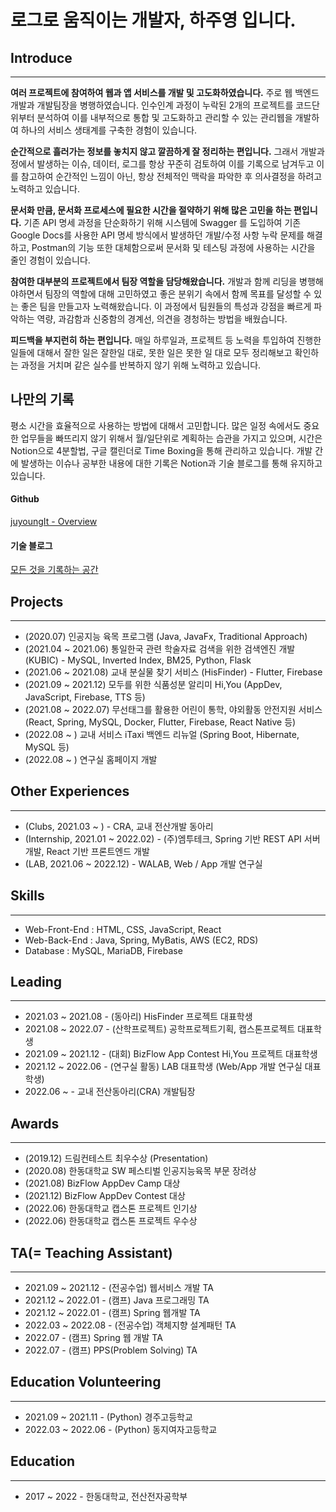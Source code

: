 # 로그로 움직이는 개발자, 하주영 입니다.

## Introduce
***
**여러 프로젝트에 참여하여 웹과 앱 서비스를 개발 및 고도화하였습니다.** 주로 웹 백엔드 개발과 개발팀장을 병행하였습니다. 인수인계 과정이 누락된 2개의 프로젝트를 코드단위부터 분석하여 이를 내부적으로 통합 및 고도화하고 관리할 수 있는 관리웹을 개발하여 하나의 서비스 생태계를 구축한 경험이 있습니다.

**순간적으로 흘러가는 정보를 놓치지 않고 깔끔하게 잘 정리하는 편입니다.** 그래서 개발과정에서 발생하는 이슈, 데이터, 로그를 항상 꾸준히 검토하여 이를 기록으로 남겨두고 이를 참고하여 순간적인 느낌이 아닌, 항상 전체적인 맥락을 파악한 후 의사결정을 하려고 노력하고 있습니다.

**문서화 만큼, 문서화 프로세스에 필요한 시간을 절약하기 위해 많은 고민을 하는 편입니다.** 기존 API 명세 과정을 단순화하기 위해 시스템에 Swagger 를 도입하여 기존 Google Docs를 사용한 API 명세 방식에서 발생하던 개발/수정 사항 누락 문제를 해결하고, Postman의 기능 또한 대체함으로써 문서화 및 테스팅 과정에 사용하는 시간을 줄인 경험이 있습니다.

**참여한 대부분의 프로젝트에서 팀장 역할을 담당해왔습니다.** 개발과 함께 리딩을 병행해야하면서 팀장의 역할에 대해 고민하였고 좋은 분위기 속에서 함께 목표를 달성할 수 있는 좋은 팀을 만들고자 노력해왔습니다. 이 과정에서 팀원들의 특성과 강점을 빠르게 파악하는 역량, 과감함과 신중함의 경계선, 의견을 경청하는 방법을 배웠습니다.

**피드백을 부지런히 하는 편입니다.** 매일 하루일과, 프로젝트 등 노력을 투입하여 진행한 일들에 대해서 잘한 일은 잘한일 대로, 못한 일은 못한 일 대로 모두 정리해보고 확인하는 과정을 거치며 같은 실수를 반복하지 않기 위해 노력하고 있습니다.



## 나만의 기록
평소 시간을 효율적으로 사용하는 방법에 대해서 고민합니다. 많은 일정 속에서도 중요한 업무들을 빠뜨리지 않기 위해서 월/일단위로 계획하는 습관을 가지고 있으며, 시간은 Notion으로 4분할법, 구글 캘린더로 Time Boxing을 통해 관리하고 있습니다. 개발 간에 발생하는 이슈나 공부한 내용에 대한 기록은 Notion과 기술 블로그를 통해 유지하고 있습니다.

#### Github
[juyoungIt - Overview](https://github.com/juyoungIt)

#### 기술 블로그
[모든 것을 기록하는 공간](https://juyoungit.tistory.com/)



## Projects
---
- (2020.07) 인공지능 육목 프로그램 (Java, JavaFx, Traditional Approach)
- (2021.04 ~ 2021.06) 통일한국 관련 학술자료 검색을 위한 검색엔진 개발 (KUBIC) - MySQL, Inverted Index, BM25, Python, Flask
- (2021.06 ~ 2021.08) 교내 분실물 찾기 서비스 (HisFinder) - Flutter, Firebase
- (2021.09 ~ 2021.12) 모두를 위한 식품성분 알리미 Hi,You (AppDev, JavaScript, Firebase, TTS 등)
- (2021.08 ~ 2022.07) 무선태그를 활용한 어린이 통학, 야외활동 안전지원 서비스 (React, Spring, MySQL, Docker, Flutter, Firebase, React Native 등)
- (2022.08 ~ ) 교내 서비스 iTaxi 백엔드 리뉴얼 (Spring Boot, Hibernate, MySQL 등)
- (2022.08 ~ ) 연구실 홈페이지 개발

## Other Experiences
---
- (Clubs, 2021.03 ~ ) - CRA, 교내 전산개발 동아리
- (Internship, 2021.01 ~ 2022.02) - (주)엠투테크, Spring 기반 REST API 서버개발, React 기반 프론트엔드 개발
- (LAB, 2021.06 ~ 2022.12) - WALAB, Web / App 개발 연구실

## Skills
---
- Web-Front-End : HTML, CSS, JavaScript, React
- Web-Back-End : Java, Spring, MyBatis, AWS (EC2, RDS)
- Database : MySQL, MariaDB, Firebase

## Leading
---
- 2021.03 ~ 2021.08 - (동아리) HisFinder 프로젝트 대표학생
- 2021.08 ~ 2022.07 - (산학프로젝트) 공학프로젝트기획, 캡스톤프로젝트 대표학생
- 2021.09 ~ 2021.12 - (대회) BizFlow App Contest Hi,You 프로젝트 대표학생
- 2021.12 ~ 2022.06 - (연구실 활동) LAB 대표학생 (Web/App 개발 연구실 대표학생)
- 2022.06 ~ - 교내 전산동아리(CRA) 개발팀장

## Awards
---
- (2019.12) 드림컨테스트 최우수상 (Presentation)
- (2020.08) 한동대학교 SW 페스티벌 인공지능육목 부문 장려상
- (2021.08) BizFlow AppDev Camp 대상
- (2021.12) BizFlow AppDev Contest 대상
- (2022.06) 한동대학교 캡스톤 프로젝트 인기상
- (2022.06) 한동대학교 캡스톤 프로젝트 우수상

## TA(= Teaching Assistant)
---
- 2021.09 ~ 2021.12 - (전공수업) 웹서비스 개발 TA
- 2021.12 ~ 2022.01 - (캠프) Java 프로그래밍 TA
- 2021.12 ~ 2022.01 - (캠프) Spring 웹개발 TA
- 2022.03 ~ 2022.08 - (전공수업) 객체지향 설계패턴 TA
- 2022.07 - (캠프) Spring 웹 개발 TA
- 2022.07 - (캠프) PPS(Problem Solving) TA

## Education Volunteering
---
- 2021.09 ~ 2021.11 - (Python) 경주고등학교
- 2022.03 ~ 2022.06 - (Python) 동지여자고등학교

## Education
---
- 2017 ~ 2022 - 한동대학교, 전산전자공학부